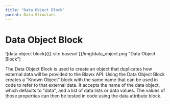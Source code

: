 ```yaml
---
title: "Data Object Block"
parent: Data Structues
---
```

# Data Object Block
![data object block]({{ site.baseurl }}/img/data_object.png "Data Object Block")

The Data Object Block is used to create an object that duplicates how external data will be provided to the Blawx API.  Using the Data Object Block creates a "Known Object" block with the same name that can be used in code to refer to that external data. It accepts the name of the data object, which defaults to "data", and a list of data lists or data values.  The values of those properties can then be tested in code using the data attribute block.